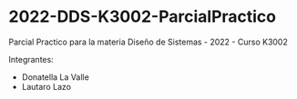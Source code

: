 # 2022-DDS-K3002-ParcialPractico
Parcial Practico para la materia Diseño de Sistemas - 2022 - Curso K3002

Integrantes: 
- Donatella La Valle
- Lautaro Lazo
